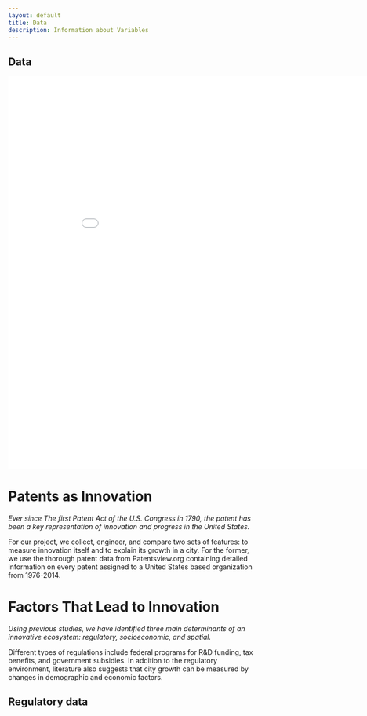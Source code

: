 ```yaml
---
layout: default
title: Data
description: Information about Variables
---
```

## Data

<iframe width="900" height="800" frameborder="0" scrolling="no" src="//plot.ly/~sarahjune1/30.embed"></iframe>

# Patents as Innovation

_Ever since The first Patent Act of the U.S. Congress in 1790, the patent has been a key representation of innovation and progress in the United States._

<p>For our project, we collect, engineer, and compare two sets of features: to measure innovation itself and to explain its growth in a city. For the former, we use the thorough patent data from Patentsview.org containing detailed information on every patent assigned to a United States based organization from 1976-2014.</p>

# Factors That Lead to Innovation

_Using previous studies, we have identified three main determinants of an innovative ecosystem: regulatory, socioeconomic, and spatial._

<p>Different types of regulations include federal programs for R&D funding, tax benefits, and government subsidies. In addition to the regulatory environment, literature also suggests that city growth can be measured by changes in demographic and economic factors.</p>

## Regulatory data

